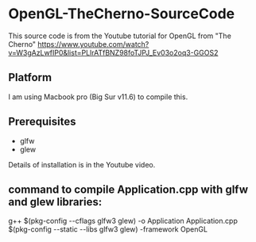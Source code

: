 # OpenGL-TheCherno-SourceCode

This source code is from the Youtube tutorial for OpenGL from "The Cherno"
https://www.youtube.com/watch?v=W3gAzLwfIP0&list=PLlrATfBNZ98foTJPJ_Ev03o2oq3-GGOS2

## Platform
I am using Macbook pro (Big Sur v11.6) to compile this.

## Prerequisites
- glfw
- glew

Details of installation is in the Youtube video.

## command to compile Application.cpp with glfw and glew libraries:
 g++ $(pkg-config --cflags glfw3 glew) -o Application Application.cpp $(pkg-config --static --libs glfw3 glew) -framework OpenGL
